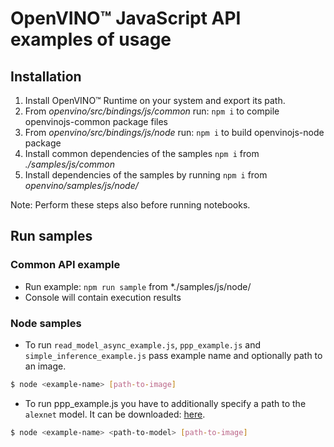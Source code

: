 # OpenVINO™ JavaScript API examples of usage

## Installation
1. Install OpenVINO™ Runtime on your system and export its path.
2. From *openvino/src/bindings/js/common* run: `npm i` to compile openvinojs-common package files
3. From *openvino/src/bindings/js/node* run: `npm i` to build openvinojs-node package
4. Install common dependencies of the samples `npm i` from *./samples/js/common*
5. Install dependencies of the samples by running `npm i` from *openvino/samples/js/node/*

Note: Perform these steps also before running notebooks.

## Run samples

### Common API example

- Run example: `npm run sample` from *./samples/js/node/
- Console will contain execution results

### Node samples
- To run `read_model_async_example.js`, `ppp_example.js` and `simple_inference_example.js` pass example name and optionally path to an image.
```sh
$ node <example-name> [path-to-image]
```

- To run ppp_example.js you have to additionally specify a path to the `alexnet` model.
It can be downloaded: [here](https://docs.openvino.ai/latest/omz_models_model_alexnet.html#doxid-omz-models-model-alexnet).
```sh
$ node <example-name> <path-to-model> [path-to-image]
```


